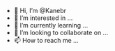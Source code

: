 - 👋 Hi, I’m @Kanebr
- 👀 I’m interested in ...
- 🌱 I’m currently learning ...
- 💞️ I’m looking to collaborate on ...
- 📫 How to reach me ...

<!---
Kanebr/Kanebr is a ✨ special ✨ repository because its `README.md` (this file) appears on your GitHub profile.
You can click the Preview link to take a look at your changes.
--->
